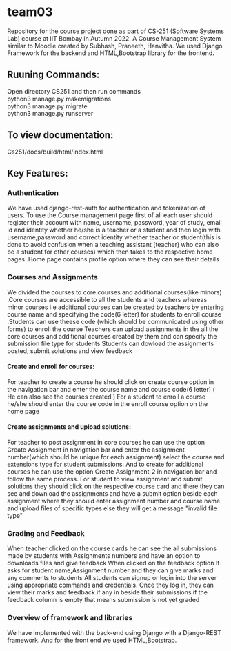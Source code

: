 # team03
Repository for the course project done as part of CS-251 (Software Systems Lab) course at IIT Bombay in Autumn 2022.
A Course Management System similar to Moodle created by Subhash, Praneeth, Hanvitha.
We used Django Framework for the backend and HTML,Bootstrap library for the frontend.

## Ruuning Commands:
Open directory CS251 and then run commands <br>
python3 manage.py makemigrations <br>
python3 manage.py migrate <br>
python3 manage.py runserver <br>

## To view documentation:
Cs251/docs/build/html/index.html

## Key Features:

### Authentication
We have used django-rest-auth for authentication and tokenization of users. To use the Course management page first of all each user should register their account with name, username, password, year of study, email id and identity whether he/she is a teacher or a student and then login with username,password and correct identity whether teacher or student(this is done to avoid confusion when a teaching assistant (teacher) who can also be a student for other courses) which then takes to the respective home pages .Home page contains profile option where they can see their details

### Courses and Assignments
We divided the courses to core courses and additional courses(like minors) .Core courses are accessible to all the students and teachers whereas minor courses i.e additional courses can be created by teachers by entering course name and specifying the code(6 letter) for students to enroll course .Students can use theese code (which should be communicated using other forms) to enroll the course 
Teachers can upload assignments  in the all the core courses and additional courses created by them and can specify the submission file type for students
Students can dowload the assignments posted, submit solutions and view feedback 

#### Create and enroll for courses:
For teacher to create a course he should click on create course option in the navigation bar and enter the course name and course code(6 letter) ( He can also see the courses created )
For a student to enroll a course he/she should enter the course code in the enroll course option on the home page

#### Create assignments and upload solutions:
For teacher to post assignment in core courses he can use the option Create Assignment in navigation bar and enter the assignment number(which should be unique for each assignment) select the course and extensions type for student submissions. 
And to create for additional courses he can use the option Create Assignment-2 in navigation bar and follow the same process.
For student to view assignment and submit solutions they should click on the respective course card and there they can see and download the assignments and have a submit option beside each assignment where they should enter assignment number and course name and upload files of specific types else they will get a message "invalid file type"


### Grading and Feedback
When teacher clicked on the course cards he can see the all submissions made by students with Assignments numbers and have an option to downloads files and give feedback
When clicked on the feedback option It asks for student name,Assignment number and they can give marks and any comments to students 
All students can signup or login into the server using appropriate commands and credentials. Once they log in, they can view their marks and feedback if any in beside their submissions if the feedback column is empty that means submission is not yet graded


### Overview of framework and libraries
We have implemented with the back-end using Django with a Django-REST framework. And for the front end we used HTML,Bootstrap.


